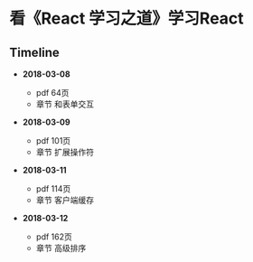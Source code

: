 # 看《React 学习之道》学习React

## Timeline

- **2018-03-08** 
  - pdf 64页 
  - 章节 和表单交互

- **2018-03-09**
  - pdf 101页
  - 章节 扩展操作符

- **2018-03-11**
  - pdf 114页
  - 章节 客户端缓存

- **2018-03-12**
  - pdf 162页
  - 章节 高级排序